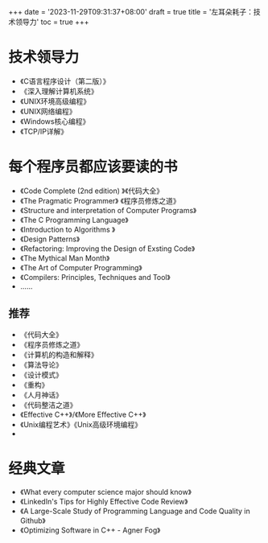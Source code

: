 +++
date = '2023-11-29T09:31:37+08:00'
draft = true
title = '左耳朵耗子：技术领导力'
toc = true
+++

# 技术领导力
- 《C语言程序设计（第二版）》
- 《深入理解计算机系统》
- 《UNIX环境高级编程》
- 《UNIX网络编程》
- 《Windows核心编程》
- 《TCP/IP详解》
# 每个程序员都应该要读的书
- 《Code Complete (2nd edition) 》《代码大全》
- 《The Pragmatic Programmer》 《程序员修炼之道》
- 《Structure and interpretation of Computer Programs》
- 《The C Programming Language》
- 《Introduction to Algorithms 》
- 《Design Patterns》
- 《Refactoring: Improving the Design of Exsting Code》
- 《The Mythical Man Month》
- 《The Art of Computer Programming》
- 《Compilers: Principles, Techniques and Tool》
- ......

## 推荐
- 《代码大全》
- 《程序员修炼之道》
- 《计算机的构造和解释》
- 《算法导论》
- 《设计模式》
- 《重构》
- 《人月神话》
- 《代码整洁之道》
- 《Effective C++》/《More Effective C++》
- 《Unix编程艺术》《Unix高级环境编程》
-


# 经典文章
- 《What every computer science major should know》
- 《LinkedIn's Tips for Highly Effective Code Review》
- 《A Large-Scale Study of Programming Language and Code Quality in Github》
- 《Optimizing Software in C++ - Agner Fog》
